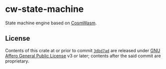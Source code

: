 # cw-state-machine

State machine engine based on [CosmWasm][1].

## License

Contents of this crate at or prior to commit [`3dbd7ad`][2] are released under [GNU Affero General Public License][3] v3 or later; contents after the said commit are proprietary.

[1]: https://github.com/steak-enjoyers/cw-sdk
[2]: https://github.com/steak-enjoyers/cw-sdk/commit/3dbd7ad89cfa5f5d0cf5c904b100f55a8952db3f
[3]: https://github.com/steak-enjoyers/cw-sdk/blob/3dbd7ad89cfa5f5d0cf5c904b100f55a8952db3f/LICENSE
